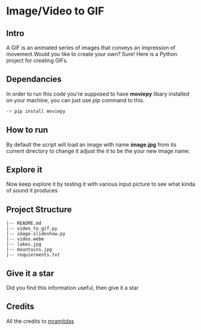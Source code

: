 # Image/Video to GIF

Intro
--------
A GIF is an animated series of images that conveys an impression of movement.Would you like to create your own? Sure! Here is a Python project for creating GIFs. 

Dependancies 
-------------
In order to run this code you're supposed to have **moviepy** libary installed
on your machine, you can just use *pip* command to this.

```bash
-> pip install moviepy
```

How to run 
------------
By default the script will load an image with name **image.jpg** from its current directory
to change it adjust the it to be the your new image name.

Explore it 
-----------
Now keep explore it by testing it with various input picture to see what kinda of sound it produces 

## Project Structure
```
|-- README.md
|-- video_to_gif.py
|-- image-slideshow.py
|-- video.webm
|-- lakes.jpg
|-- mountains.jpg
|-- requierments.txt
```

Give it a star 
--------------
Did you find this information useful, then give it a star 


Credits
-----------
All the credits to [mramitdas](https://github.com/mramitdas)
